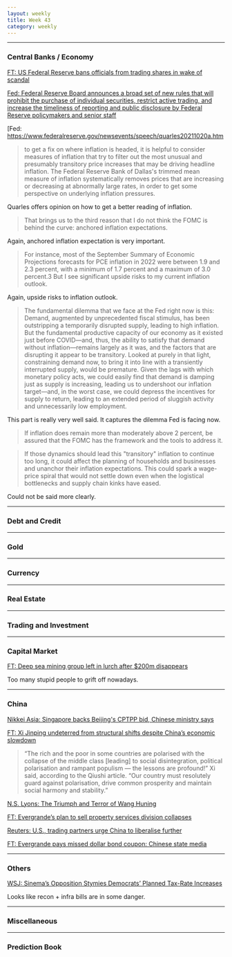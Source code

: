 ```yaml
---
layout: weekly
title: Week 43
category: weekly
---
```


---
### Central Banks / Economy

[FT: US Federal Reserve bans officials from trading shares in wake of scandal](
https://www.ft.com/content/0b99a7a9-21be-4e67-a135-14bba49d6216)

[Fed: Federal Reserve Board announces a broad set of new rules that will prohibit the purchase of individual securities, restrict active trading, and increase the timeliness of reporting and public disclosure by Federal Reserve policymakers and senior staff](
https://www.federalreserve.gov/newsevents/pressreleases/other20211021b.htm)

[Fed:
https://www.federalreserve.gov/newsevents/speech/quarles20211020a.htm

> to get a fix on where inflation is headed, it is helpful to consider measures
> of inflation that try to filter out the most unusual and presumably
> transitory price increases that may be driving headline inflation. The
> Federal Reserve Bank of Dallas's trimmed mean measure of inflation
> systematically removes prices that are increasing or decreasing at abnormally
> large rates, in order to get some perspective on underlying inflation
> pressures.

Quarles offers opinion on how to get a better reading of inflation.

> That brings us to the third reason that I do not think the FOMC is behind the
> curve: anchored inflation expectations.

Again, anchored inflation expectation is very important.

>  For instance, most of the September Summary of Economic Projections
>  forecasts for PCE inflation in 2022 were between 1.9 and 2.3 percent, with a
>  minimum of 1.7 percent and a maximum of 3.0 percent.3 But I see significant
>  upside risks to my current inflation outlook.

Again, upside risks to inflation outlook.

> The fundamental dilemma that we face at the Fed right now is this: Demand,
> augmented by unprecedented fiscal stimulus, has been outstripping a
> temporarily disrupted supply, leading to high inflation. But the fundamental
> productive capacity of our economy as it existed just before COVID—and, thus,
> the ability to satisfy that demand without inflation—remains largely as it
> was, and the factors that are disrupting it appear to be transitory. Looked
> at purely in that light, constraining demand now, to bring it into line with
> a transiently interrupted supply, would be premature. Given the lags with
> which monetary policy acts, we could easily find that demand is damping just
> as supply is increasing, leading us to undershoot our inflation target—and,
> in the worst case, we could depress the incentives for supply to return,
> leading to an extended period of sluggish activity and unnecessarily low
> employment.

This part is really very well said. It captures the dilemma Fed is facing now.

>  If inflation does remain more than moderately above 2 percent, be assured
>  that the FOMC has the framework and the tools to address it.

> If those dynamics should lead this "transitory" inflation to continue too
> long, it could affect the planning of households and businesses and unanchor
> their inflation expectations. This could spark a wage-price spiral that would
> not settle down even when the logistical bottlenecks and supply chain kinks
> have eased. 

Could not be said more clearly.


---
### Debt and Credit

---
### Gold

---
### Currency

---
### Real Estate

---
### Trading and Investment

---
### Capital Market

[FT: Deep sea mining group left in lurch after $200m disappears](
https://www.ft.com/content/6675ac1e-a9a0-48d8-b4e9-aee2ef27c7be)

Too many stupid people to grift off nowadays.

---
### China

[Nikkei Asia: Singapore backs Beijing's CPTPP bid, Chinese ministry says](
https://asia.nikkei.com/Economy/Trade/Singapore-backs-Beijing-s-CPTPP-bid-Chinese-ministry-says)

[FT: Xi Jinping undeterred from structural shifts despite China’s economic slowdown](
https://www.ft.com/content/aafca7d3-10a9-41c5-9832-f6e199a5c630)

>  “The rich and the poor in some countries are polarised with the collapse of
>  the middle class [leading] to social disintegration, political polarisation
>  and rampant populism — the lessons are profound!” Xi said, according to the
>  Qiushi article. “Our country must resolutely guard against polarisation,
>  drive common prosperity and maintain social harmony and stability.”

[N.S. Lyons: The Triumph and Terror of Wang Huning](
https://palladiummag.com/2021/10/11/the-triumph-and-terror-of-wang-huning/)

[FT: Evergrande’s plan to sell property services division collapses](
https://www.ft.com/content/63bfa855-4756-40fb-90ce-03e773d5b45b)

[Reuters: U.S., trading partners urge China to liberalise further](
https://www.reuters.com/business/us-takes-aim-chinas-unfair-trade-practices-wto-review-2021-10-20/?taid=6170bbb935a2610001aea040)


[FT: Evergrande pays missed dollar bond coupon: Chinese state media](
https://www.ft.com/content/fb495500-b760-4e61-8327-110ef55c29b8)


---
### Others

[WSJ: Sinema’s Opposition Stymies Democrats’ Planned Tax-Rate Increases](
https://www.wsj.com/articles/democrats-cut-programs-durations-to-lower-cost-of-social-policy-and-climate-plan-11634747582)

Looks like recon + infra bills are in some danger.

---
### Miscellaneous

---
### Prediction Book

